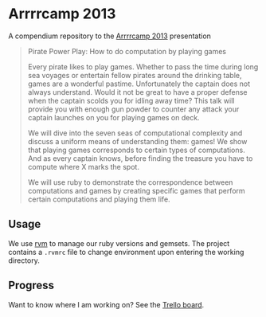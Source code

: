 Arrrrcamp 2013
==============

A compendium repository to the [Arrrrcamp 2013][arrrrcamp] presentation

> Pirate Power Play: How to do computation by playing games
>
> Every pirate likes to play games. Whether to pass the time during
> long sea voyages or entertain fellow pirates around the drinking
> table, games are a wonderful pastime. Unfortunately the captain does
> not always understand. Would it not be great to have a proper defense
> when the captain scolds you for idling away time? This talk will
> provide you with enough gun powder to counter any attack your captain
> launches on you for playing games on deck.
>
> We will dive into the seven seas of computational complexity and
> discuss a uniform means of understanding them: games! We show that
> playing games corresponds to certain types of computations. And as
> every captain knows, before finding the treasure you have to compute
> where X marks the spot.
>
> We will use ruby to demonstrate the correspondence between
> computations and games by creating specific games that perform
> certain computations and playing them life.

Usage
-----

We use [rvm][] to manage our ruby versions and gemsets. The project
contains a `.rvmrc` file to change environment upon entering the
working directory.

Progress
--------

Want to know where I am working on? See the [Trello board][trello].

[arrrrcamp]: http://arrrrcamp.be/
[trello]: https://trello.com/board/arrrrcamp2013/51d8f6ce786f13dd240087b1
[rvm]: https://rvm.io/